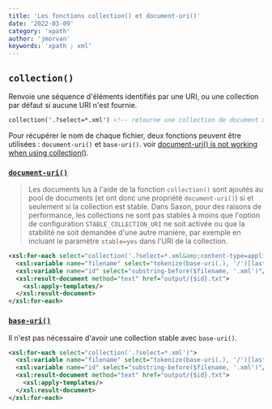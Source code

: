 ```yaml
---
title: 'Les fonctions collection() et document-uri()'
date: '2022-03-09'
category: 'xpath'
author: 'jmorvan'
keywords: 'xpath ; xml'
---
```


## `collection()`
Renvoie une séquence d'éléments identifiés par une URI, ou une collection par défaut si aucune URI n'est fournie.
```xml
collection('.?select=*.xml') <!-- retourne une collection de document xml -->
```

Pour récupérer le nom de chaque fichier, deux fonctions peuvent être utilisées : `document-uri()` et `base-uri()`.
voir [document-uri() is not working when using collection()](https://stackoverflow.com/questions/77325893/document-uri-is-not-working-when-using-collection).

### [`document-uri()`](https://www.saxonica.com/documentation12/index.html#!functions/fn/document-uri)

> Les documents lus à l'aide de la fonction `collection()` sont ajoutés au pool de documents (et ont donc une propriété `document-uri()`) si et seulement si la collection est stable. Dans Saxon, pour des raisons de performance, les collections ne sont pas stables à moins que l'option de configuration `STABLE_COLLECTION_URI` ne soit activée ou que la stabilité ne soit demandée d'une autre manière, par exemple en incluant le paramètre `stable=yes` dans l'URI de la collection.

```xml
<xsl:for-each select="collection('.?select=*.xml&amp;content-type=application/xml&amp;stable=yes')">
  <xsl:variable name="filename" select="tokenize(base-uri(.), '/')[last()]"/>
  <xsl:variable name="id" select="substring-before($filename, '.xml')"/>
  <xsl:result-document method="text" href="output/{$id}.txt">
    <xsl:apply-templates/>
  </xsl:result-document>
</xsl:for-each>
```


### [`base-uri()`](https://www.saxonica.com/documentation12/index.html#!functions/fn/base-uri)
Il n'est pas nécessaire d'avoir une collection stable avec `base-uri()`.

```xml
<xsl:for-each select="collection('.?select=*.xml')">
  <xsl:variable name="filename" select="tokenize(base-uri(.), '/')[last()]"/>
  <xsl:variable name="id" select="substring-before($filename, '.xml')"/>
  <xsl:result-document method="text" href="output/{$id}.txt">
    <xsl:apply-templates/>
  </xsl:result-document>
</xsl:for-each>

```

